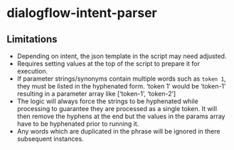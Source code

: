 # dialogflow-intent-parser

## Limitations

- Depending on intent, the json template in the script may need adjusted.
- Requires setting values at the top of the script to prepare it for execution.
- If parameter strings/synonyms contain multiple words such as `token 1`, they must be listed in the hyphenated form. ‘token 1’ would be ‘token-1’ resulting in a parameter array like [‘token-1’, ‘token-2’]
- The logic will always force the strings to be hyphenated while processing to guarantee they are processed as a single token. It will then remove the hyphens at the end but the values in the params array have to be hyphenated prior to running it.
- Any words which are duplicated in the phrase will be ignored in there subsequent instances.

